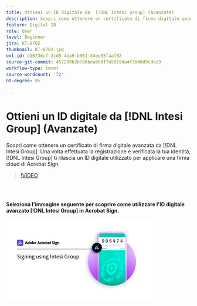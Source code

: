 ```yaml
---
title: Ottieni un ID digitale da  [!DNL Intesi Group] (Avanzate)
description: Scopri come ottenere un certificato di firma digitale avanzata da  [!DNL Intesi Group]
feature: Digital ID
role: User
level: Beginner
jira: KT-8702
thumbnail: KT-8702.jpg
exl-id: d16736cf-2cd5-4ea9-b961-34ee95faaf82
source-git-commit: 452299b2b786beab9df7a5019da4f3840d9cdec9
workflow-type: tm+mt
source-wordcount: '72'
ht-degree: 0%

---
```


# Ottieni un ID digitale da [!DNL Intesi Group] (Avanzate)

Scopri come ottenere un certificato di firma digitale avanzata da [!DNL Intesi Group]. Una volta effettuata la registrazione e verificata la tua identità, [!DNL Intesi Group] ti rilascia un ID digitale utilizzato per applicare una firma cloud di Acrobat Sign.

>[!VIDEO](https://video.tv.adobe.com/v/337065?quality=12&learn=on&hidetitle=true)

<br> 

**Seleziona l&#39;immagine seguente per scoprire come utilizzare l&#39;ID digitale avanzato [!DNL Intesi Group] in Acrobat Sign.**

[![immagine](assets/IntesiSign_400.png)](intesi-sign.md)
